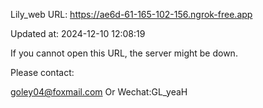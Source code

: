 Lily_web URL: https://ae6d-61-165-102-156.ngrok-free.app

Updated at: 2024-12-10 12:08:19

If you cannot open this URL, the server might be down.

Please contact: 

goley04@foxmail.com Or Wechat:GL_yeaH